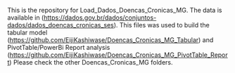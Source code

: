 This is the repository for Load_Dados_Doencas_Cronicas_MG. 
The data is available in (https://dados.gov.br/dados/conjuntos-dados/dados_doencas_cronicas_ses).
This files was used to build the tabular model (https://github.com/EijiKashiwase/Doencas_Cronicas_MG_Tabular) and PivotTable/PowerBi Report analysis (https://github.com/EijiKashiwase/Doencas_Cronicas_MG_PivotTable_Report)
Please check the other Doencas_Cronicas_MG folders.
